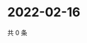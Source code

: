 # 2022-02-16

共 0 条

<!-- BEGIN WEIBO -->
<!-- 最后更新时间 Wed Feb 16 2022 05:11:45 GMT+0800 (China Standard Time) -->

<!-- END WEIBO -->
